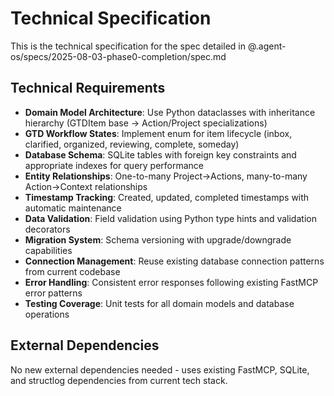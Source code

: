 # Technical Specification

This is the technical specification for the spec detailed in @.agent-os/specs/2025-08-03-phase0-completion/spec.md

## Technical Requirements

- **Domain Model Architecture**: Use Python dataclasses with inheritance hierarchy (GTDItem base → Action/Project specializations)
- **GTD Workflow States**: Implement enum for item lifecycle (inbox, clarified, organized, reviewing, complete, someday)
- **Database Schema**: SQLite tables with foreign key constraints and appropriate indexes for query performance
- **Entity Relationships**: One-to-many Project→Actions, many-to-many Action→Context relationships
- **Timestamp Tracking**: Created, updated, completed timestamps with automatic maintenance
- **Data Validation**: Field validation using Python type hints and validation decorators
- **Migration System**: Schema versioning with upgrade/downgrade capabilities
- **Connection Management**: Reuse existing database connection patterns from current codebase
- **Error Handling**: Consistent error responses following existing FastMCP error patterns
- **Testing Coverage**: Unit tests for all domain models and database operations

## External Dependencies

No new external dependencies needed - uses existing FastMCP, SQLite, and structlog dependencies from current tech stack.